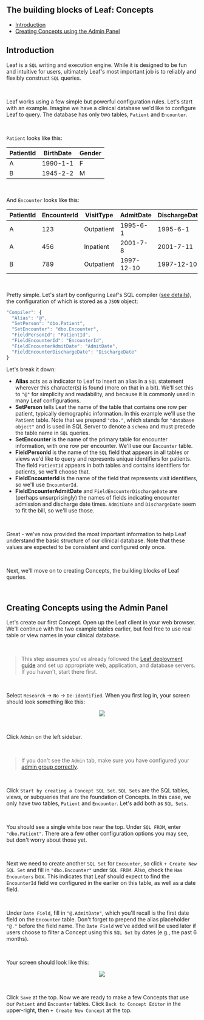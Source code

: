 ## The building blocks of Leaf: Concepts
* [Introduction](#introduction)
* [Creating Concepts using the Admin Panel](#creating-concepts-using-the-admin-panel)

## Introduction
Leaf is a `SQL` writing and execution engine. While it is designed to be fun and intuitive for users, ultimately Leaf's most important job is to reliably and flexibly construct `SQL` queries. 

</br>

Leaf works using a few simple but powerful configuration rules. Let's start with an example. Imagine we have a clinical database we'd like to configure Leaf to query. The database has only two tables, `Patient` and `Encounter`. 

</br>

`Patient` looks like this:

| PatientId | BirthDate | Gender |
| --------- | --------- | ------ |
| A         | 1990-1-1  | F      |
| B         | 1945-2-2  | M      |

</br>

And `Encounter` looks like this: 

| PatientId | EncounterId | VisitType  | AdmitDate  | DischargeDate |
| --------- | ----------- | ---------- | ---------- | ------------- |
| A         | 123         | Outpatient | 1995-6-1   | 1995-6-1      |
| A         | 456         | Inpatient  | 2001-7-8   | 2001-7-11     |
| B         | 789         | Outpatient | 1997-12-10 | 1997-12-10    |

</br>

Pretty simple. Let's start by configuring Leaf's SQL compiler ([see details](https://github.com/uwrit/leaf/blob/master/docs/deploy/app/README.md#compiler)), the configuration of which is stored as a `JSON` object:

```javascript
"Compiler": {
  "Alias": "@",
  "SetPerson": "dbo.Patient",
  "SetEncounter": "dbo.Encounter",
  "FieldPersonId": "PatientId",
  "FieldEncounterId": "EncounterId",
  "FieldEncounterAdmitDate": "AdmitDate",
  "FieldEncounterDischargeDate": "DischargeDate"
}
```

Let's break it down:
* **Alias** acts as a indicator to Leaf to insert an alias in a `SQL` statement wherever this character(s) is found (more on that in a bit). We'll set this to `"@"` for simplicity and readability, and because it is commonly used in many Leaf configurations.
* **SetPerson** tells Leaf the name of the table that contains one row per patient, typically demographic information. In this example we'll use the `Patient` table. Note that we prepend `"dbo."`, which stands for `"database object"` and is used in SQL Server to denote a `schema` and must precede the table name in `SQL` queries.
* **SetEncounter** is the name of the primary table for encounter information, with one row per encounter. We'll use our `Encounter` table.
* **FieldPersonId** is the name of the `SQL` field that appears in all tables or views we'd like to query and represents unique identifiers for patients. The field `PatientId` appears in both tables and contains identifiers for patients, so we'll choose that.
* **FieldEncounterId** is the name of the field that represents visit identifiers, so we'll use `EncounterId`.
* **FieldEncounterAdmitDate** and `FieldEncounterDischargeDate` are (perhaps unsurprisingly) the names of fields indicating encounter admission and discharge date times. `AdmitDate` and `DischargeDate` seem to fit the bill, so we'll use those.

</br>

Great - we've now provided the most important information to help Leaf understand the basic structure of our clinical database. Note that these values are expected to be consistent and configured only once.

</br>

Next, we'll move on to creating Concepts, the building blocks of Leaf queries.

</br>

## Creating Concepts using the Admin Panel
Let's create our first Concept. Open up the Leaf client in your web browser. We'll continue with the two example tables earlier, but feel free to use real table or view names in your clinical database.

</br>

> This step assumes you've already followed the [Leaf deployment guide](https://github.com/uwrit/leaf/tree/master/docs/deploy) and set up appropriate web, application, and database servers. If you haven't, start there first.

</br>

Select `Research` -> `No` -> `De-identified`. When you first log in, your screen should look something like this:

<p align="center"><img src="https://github.com/uwrit/leaf/blob/master/docs/admin/images/no_concepts.png"/></p>

</br>

Click `Admin` on the left sidebar.

</br>

> If you don't see the `Admin` tab, make sure you have configured your [admin group correctly](https://github.com/uwrit/leaf/blob/master/docs/deploy/app/README.md#admin).

</br>

Click `Start by creating a Concept SQL Set`. `SQL Sets` are the SQL tables, views, or subqueries that are the foundation of Concepts. In this case, we only have two tables, `Patient` and `Encounter`. Let's add both as `SQL Sets`.

</br>

You should see a single white box near the top. Under `SQL FROM`, enter `"dbo.Patient"`. There are a few other configuration options you may see, but don't worry about those yet.

</br>

Next we need to create another `SQL Set` for `Encounter`, so click `+ Create New SQL Set` and fill in `"dbo.Encounter"` under `SQL FROM`. Also, check the `Has Encounters` box. This indicates that Leaf should expect to find the `EncounterId` field we configured in the earlier on this table, as well as a date field.

</br>

Under `Date Field`, fill in `"@.AdmitDate"`, which you'll recall is the first date field on the `Encounter` table. Don't forget to prepend the alias placeholder `"@."` before the field name. The `Date Field` we've added will be used later if users choose to filter a Concept using this `SQL Set` by dates (e.g., the past 6 months).

</br>

Your screen should look like this:

<p align="center"><img src="https://github.com/uwrit/leaf/blob/master/docs/admin/images/unsaved_sql_sets.png"/></p>

</br>

Click `Save` at the top. Now we are ready to make a few Concepts that use our `Patient` and `Encounter` tables. Click `Back to Concept Editor` in the upper-right, then `+ Create New Concept` at the top.
